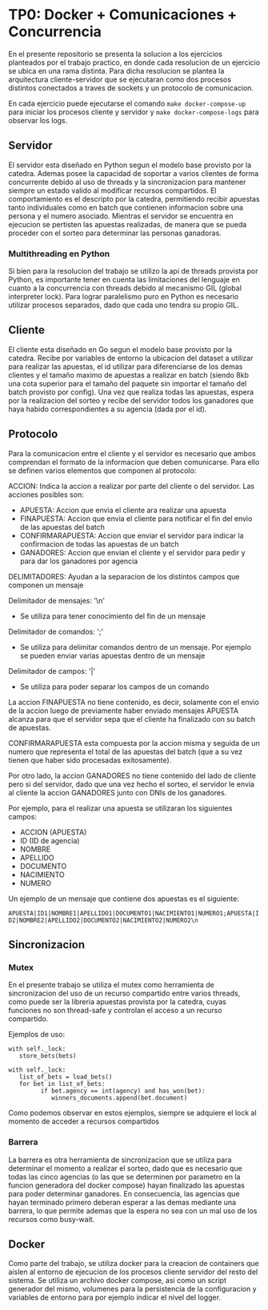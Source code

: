 # TP0: Docker + Comunicaciones + Concurrencia

En el presente repositorio se presenta la solucion a los ejercicios planteados por el trabajo practico, en donde cada resolucion de un ejercicio se ubica en una rama distinta. Para dicha resolucion se plantea la arquitectura cliente-servidor que se ejecutaran como dos procesos distintos conectados a traves de sockets y un protocolo de comunicacion.

En cada ejercicio puede ejecutarse el comando `make docker-compose-up` para iniciar los procesos cliente y servidor y `make docker-compose-logs` para observar los logs.

## Servidor
El servidor esta diseñado en Python segun el modelo base provisto por la catedra. Ademas posee la capacidad de soportar a varios clientes de forma concurrente debido al uso de threads y la sincronizacion para mantener siempre un estado valido al modificar recursos compartidos. El comportamiento es el descripto por la catedra, permitiendo recibir apuestas tanto individuales como en batch que contienen informacion sobre una persona y el numero asociado. Mientras el servidor se encuentra en ejecucion se pertisten las apuestas realizadas, de manera que se pueda proceder con el sorteo para determinar las personas ganadoras.
### Multithreading en Python
Si bien para la resolucion del trabajo se utilizo la api de threads provista por Python, es importante tener en cuenta las limitaciones del lenguaje en cuanto a la concurrencia con threads debido al mecanismo GIL (global interpreter lock). Para lograr paralelismo puro en Python es necesario utilizar procesos separados, dado que cada uno tendra su propio GIL.

## Cliente
El cliente esta diseñado en Go segun el modelo base provisto por la catedra. Recibe por variables de entorno la ubicacion del dataset a utilizar para realizar las apuestas, el id utilizar para diferenciarse de los demas clientes y el tamaño maximo de apuestas a realizar en batch (siendo 8kb una cota superior para el tamaño del paquete sin importar el tamaño del batch provisto por config). Una vez que realiza todas las apuestas, espera por la realizacion del sorteo y recibe del servidor todos los ganadores que haya habido correspondientes a su agencia (dada por el id).
## Protocolo
Para la comunicacion entre el cliente y el servidor es necesario que ambos comprendan el formato de la informacion que deben comunicarse. Para ello se definen varios elementos que componen al protocolo:

ACCION: Indica la accion a realizar por parte del cliente o del servidor. Las acciones posibles son:

- APUESTA: Accion que envia el cliente ara realizar una apuesta
- FINAPUESTA: Accion que envia el cliente para notificar el fin del envio de las apuestas del batch
- CONFIRMARAPUESTA: Accion que enviar el servidor para indicar la confirmacion de todas las apuestas de un batch
- GANADORES: Accion que envian el cliente y el servidor para pedir y para dar los ganadores por agencia

DELIMITADORES: Ayudan a la separacion de los distintos campos que componen un mensaje

Delimitador de mensajes: '\n'
   - Se utiliza para tener conocimiento del fin de un mensaje

Delimitador de comandos: ';'
   - Se utiliza para delimitar comandos dentro de un mensaje. Por ejemplo se pueden enviar varias apuestas dentro de un mensaje

Delimitador de campos: '|'
   - Se utiliza para poder separar los campos de un comando

La accion FINAPUESTA no tiene contenido, es decir, solamente con el envio de la accion luego de previamente haber enviado mensajes APUESTA alcanza para que el servidor sepa que el cliente ha finalizado con su batch de apuestas.

CONFIRMARAPUESTA esta compuesta por la accion misma y seguida de un numero que representa el total de las apuestas del batch (que a su vez tienen que haber sido procesadas exitosamente).

Por otro lado, la accion GANADORES no tiene contenido del lado de cliente pero si del servidor, dado que una vez hecho el sorteo, el servidor le envia al cliente la accion GANADORES junto con DNIs de los ganadores.

Por ejemplo, para el realizar una apuesta se utilizaran los siguientes campos:

- ACCION (APUESTA)
- ID (ID de agencia)
- NOMBRE
- APELLIDO
- DOCUMENTO
- NACIMIENTO
- NUMERO

Un ejemplo de un mensaje que contiene dos apuestas es el siguiente:

`APUESTA|ID1|NOMBRE1|APELLIDO1|DOCUMENTO1|NACIMIENTO1|NUMERO1;APUESTA|ID2|NOMBRE2|APELLIDO2|DOCUMENTO2|NACIMIENTO2|NUMERO2\n`

## Sincronizacion
### Mutex
En el presente trabajo se utiliza el mutex como herramienta de sincronizacion del uso de un recurso compartido entre varios threads, como puede ser la libreria apuestas provista por la catedra, cuyas funciones no son thread-safe y controlan el acceso a un recurso compartido.

Ejemplos de uso:

```
with self._lock:
   store_bets(bets)
```

```
with self._lock:
   list_of_bets = load_bets()
   for bet in list_of_bets:
         if bet.agency == int(agency) and has_won(bet):
            winners_documents.append(bet.document)
```

Como podemos observar en estos ejemplos, siempre se adquiere el lock al momento de acceder a recursos compartidos

### Barrera
La barrera es otra herramienta de sincronizacion que se utiliza para determinar el momento a realizar el sorteo, dado que es necesario que todas las cinco agencias (o las que se determinen por parametro en la funcion generadora del docker compose) hayan finalizado las apuestas para poder determinar ganadores. En consecuencia, las agencias que hayan terminado primero deberan esperar a las demas mediante una barrera, lo que permite ademas que la espera no sea con un mal uso de los recursos como busy-wait.
## Docker
Como parte del trabajo, se utiliza docker para la creacion de containers que aislen al entorno de ejecucion de los procesos cliente servidor del resto del sistema. Se utiliza un archivo docker compose, asi como un script generador del mismo, volumenes para la persistencia de la configuracion y variables de entorno para por ejemplo indicar el nivel del logger.